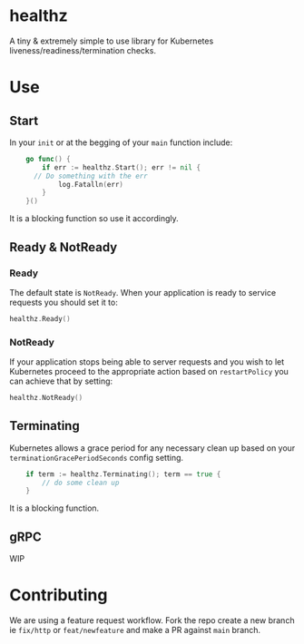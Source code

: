 # healthz

A tiny & extremely simple to use library for Kubernetes liveness/readiness/termination checks.

# Use

## Start

In your `init` or at the begging of your `main` function include:
```go
	go func() {
		if err := healthz.Start(); err != nil {
      // Do something with the err
			log.Fatalln(err)
		}
	}()
```
It is a blocking function so use it
accordingly. 

## Ready & NotReady

### Ready

The default state is `NotReady`. When your application is ready to service requests you should set it to:
```go
healthz.Ready()
``` 

### NotReady

If your application stops being able to server requests and you wish to let Kubernetes proceed to the appropriate action based on `restartPolicy` you can achieve that by setting:
```go
healthz.NotReady()
```

## Terminating

Kubernetes allows a grace period for any necessary clean up based on your `terminationGracePeriodSeconds` config setting.
```go
	if term := healthz.Terminating(); term == true {
		// do some clean up
	}
```
It is a blocking function.

## gRPC

WIP

# Contributing

We are using a feature request workflow. Fork the repo create a new branch ie `fix/http` or `feat/newfeature` and make a PR against `main` branch.